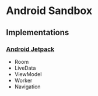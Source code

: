 # Android Sandbox

## Implementations

### [Android Jetpack](https://developer.android.com/jetpack)

+ Room
+ LiveData
+ ViewModel
+ Worker
+ Navigation


